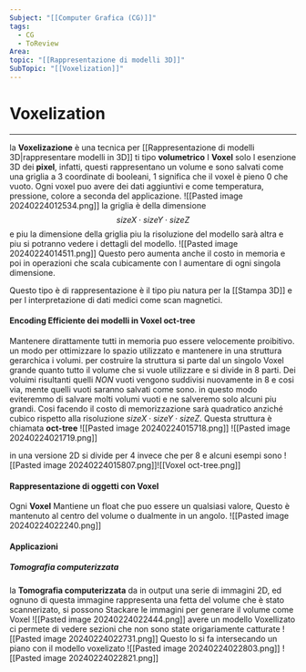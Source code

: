 ```yaml
---
Subject: "[[Computer Grafica (CG)]]"
tags:
  - CG
  - ToReview
Area: 
topic: "[[Rappresentazione di modelli 3D]]"
SubTopic: "[[Voxelization]]"
---
```


# Voxelization
---
 la __Voxelizazione__ è una tecnica per [[Rappresentazione di modelli 3D|rappresentare modelli in 3D]] ti tipo __volumetrico__
I __Voxel__ solo l esenzione 3D dei __pixel__, infatti, questi rappresentano un volume e sono salvati come una griglia a 3 coordinate di booleani, $1$ significa che il voxel è pieno 0 che vuoto.
Ogni voxel puo avere dei dati aggiuntivi e come temperatura, pressione, colore a seconda del applicazione.
![[Pasted image 20240224012534.png]]
la griglia è della dimensione
$$sizeX\cdot sizeY \cdot sizeZ$$ e piu la dimensione della griglia piu la risoluzione del modello sarà altra e piu si potranno vedere i dettagli del modello.
![[Pasted image 20240224014511.png]]
Questo pero aumenta anche il costo in memoria e poi in operazioni che scala cubicamente con l aumentare di ogni singola dimensione.

Questo tipo è di rappresentazione è il tipo piu natura per la [[Stampa 3D]] e per l interpretazione di dati medici come scan magnetici.


#### Encoding Efficiente  dei modelli in Voxel oct-tree
Mantenere dirattamente tutti in memoria puo essere velocemente proibitivo.
un modo per ottimizzare lo spazio utilizzato e mantenere in una struttura gerarchica i volumi. 
per costruire la struttura si parte dal un singolo Voxel grande quanto tutto il volume che si vuole utilizzare e si divide in 8 parti. Dei voluimi risultanti quelli _NON_ vuoti  vengono suddivisi nuovamente in 8 e cosi via, mente quelli vuoti saranno salvati come sono.
in questo modo eviteremmo di salvare molti volumi vuoti e ne salveremo solo alcuni piu grandi.
 Cosi facendo il costo di memorizzazione sarà quadratico anziché cubico rispetto alla risoluzione $sizeX\cdot sizeY \cdot sizeZ$. Questa struttura è chiamata __oct-tree__
 ![[Pasted image 20240224015718.png]]
 ![[Pasted image 20240224021719.png]]

in una versione 2D si divide per 4 invece che per 8 e alcuni esempi sono
![[Pasted image 20240224015807.png]]![[Voxel oct-tree.png]]

#### Rappresentazione di oggetti con Voxel
Ogni __Voxel__ Mantiene un float che puo essere un qualsiasi valore, Questo è mantenuto al centro del volume o dualmente in un angolo.
![[Pasted image 20240224022240.png]]

#### Applicazioni
##### Tomografia computerizzata
la __Tomografia computerizzata__ da in output una serie di immagini 2D, ed ognuno di questa immagine rappresenta una fetta del volume che è stato scannerizato, si possono Stackare le immagini per generare il volume come Voxel
![[Pasted image 20240224022444.png]]
avere un modello Voxellizato ci permete di vedere sezioni che non sono state origariamente catturate
![[Pasted image 20240224022731.png]]
Questo lo si fa intersecando un piano con il modello voxelizato 
![[Pasted image 20240224022803.png]]
![[Pasted image 20240224022821.png]]